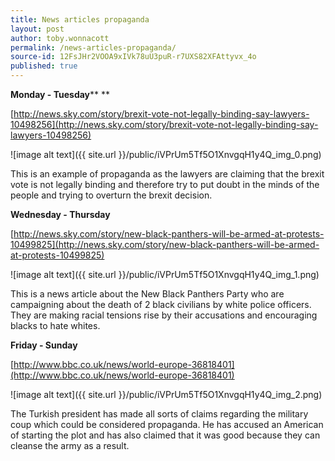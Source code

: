 ```yaml
---
title: News articles propaganda
layout: post
author: toby.wonnacott
permalink: /news-articles-propaganda/
source-id: 12FsJHr2VOOA9xIVk78uU3puR-r7UXS82XFAttyvx_4o
published: true
---
```

**Monday - Tuesday**** **

[http://news.sky.com/story/brexit-vote-not-legally-binding-say-lawyers-10498256](http://news.sky.com/story/brexit-vote-not-legally-binding-say-lawyers-10498256)

   ![image alt text]({{ site.url }}/public/iVPrUm5Tf5O1XnvgqH1y4Q_img_0.png)

This is an example of propaganda as the lawyers are claiming that the brexit vote is not legally binding and therefore try to put doubt in the minds of the people and trying to overturn the brexit decision.

**Wednesday - Thursday**

[http://news.sky.com/story/new-black-panthers-will-be-armed-at-protests-10499825](http://news.sky.com/story/new-black-panthers-will-be-armed-at-protests-10499825)

![image alt text]({{ site.url }}/public/iVPrUm5Tf5O1XnvgqH1y4Q_img_1.png)

This is a news article about the New Black Panthers Party who are campaigning about the death of 2 black civilians by white police officers. They are making racial tensions rise by their accusations and encouraging blacks to hate whites.

**Friday - Sunday**

[http://www.bbc.co.uk/news/world-europe-36818401](http://www.bbc.co.uk/news/world-europe-36818401)

![image alt text]({{ site.url }}/public/iVPrUm5Tf5O1XnvgqH1y4Q_img_2.png)

The Turkish president has made all sorts of claims regarding the military coup which could be considered propaganda. He has accused an American of starting the plot and has also claimed that it was good because they can cleanse the army as a result. 

